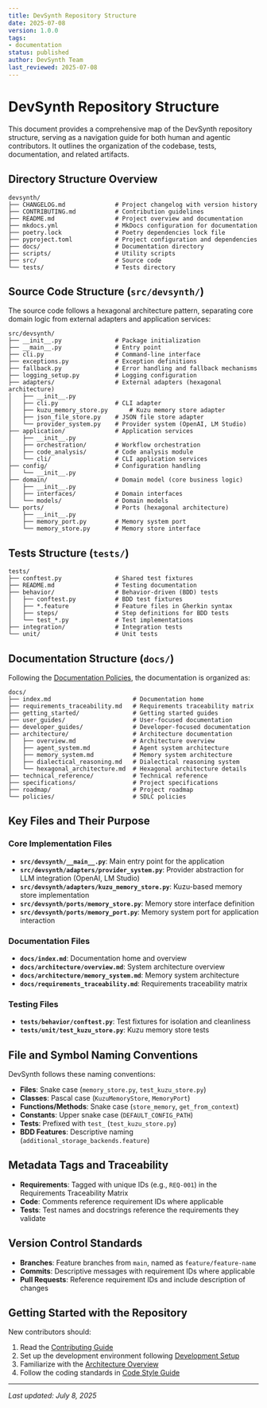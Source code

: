 ```yaml
---
title: DevSynth Repository Structure
date: 2025-07-08
version: 1.0.0
tags:
- documentation
status: published
author: DevSynth Team
last_reviewed: 2025-07-08
---
```


# DevSynth Repository Structure

This document provides a comprehensive map of the DevSynth repository structure, serving as a navigation guide for both human and agentic contributors. It outlines the organization of the codebase, tests, documentation, and related artifacts.

## Directory Structure Overview

```text
devsynth/
├── CHANGELOG.md              # Project changelog with version history
├── CONTRIBUTING.md           # Contribution guidelines
├── README.md                 # Project overview and documentation
├── mkdocs.yml                # MkDocs configuration for documentation
├── poetry.lock               # Poetry dependencies lock file
├── pyproject.toml            # Project configuration and dependencies
├── docs/                     # Documentation directory
├── scripts/                  # Utility scripts
├── src/                      # Source code
└── tests/                    # Tests directory
```

## Source Code Structure (`src/devsynth/`)

The source code follows a hexagonal architecture pattern, separating core domain logic from external adapters and application services:

```text
src/devsynth/
├── __init__.py               # Package initialization
├── __main__.py               # Entry point
├── cli.py                    # Command-line interface
├── exceptions.py             # Exception definitions
├── fallback.py               # Error handling and fallback mechanisms
├── logging_setup.py          # Logging configuration
├── adapters/                 # External adapters (hexagonal architecture)
│   ├── __init__.py
│   ├── cli.py                # CLI adapter
│   ├── kuzu_memory_store.py      # Kuzu memory store adapter
│   ├── json_file_store.py    # JSON file store adapter
│   └── provider_system.py    # Provider system (OpenAI, LM Studio)
├── application/              # Application services
│   ├── __init__.py
│   ├── orchestration/        # Workflow orchestration
│   ├── code_analysis/        # Code analysis module
│   └── cli/                  # CLI application services
├── config/                   # Configuration handling
│   └── __init__.py
├── domain/                   # Domain model (core business logic)
│   ├── __init__.py
│   ├── interfaces/           # Domain interfaces
│   └── models/               # Domain models
└── ports/                    # Ports (hexagonal architecture)
    ├── __init__.py
    ├── memory_port.py        # Memory system port
    └── memory_store.py       # Memory store interface
```

## Tests Structure (`tests/`)

```text
tests/
├── conftest.py               # Shared test fixtures
├── README.md                 # Testing documentation
├── behavior/                 # Behavior-driven (BDD) tests
│   ├── conftest.py           # BDD test fixtures
│   ├── *.feature             # Feature files in Gherkin syntax
│   ├── steps/                # Step definitions for BDD tests
│   └── test_*.py             # Test implementations
├── integration/              # Integration tests
└── unit/                     # Unit tests
```

## Documentation Structure (`docs/`)

Following the [Documentation Policies](policies/documentation_policies.md), the documentation is organized as:

```text
docs/
├── index.md                       # Documentation home
├── requirements_traceability.md   # Requirements traceability matrix
├── getting_started/               # Getting started guides
├── user_guides/                   # User-focused documentation
├── developer_guides/              # Developer-focused documentation
├── architecture/                  # Architecture documentation
│   ├── overview.md                # Architecture overview
│   ├── agent_system.md            # Agent system architecture
│   ├── memory_system.md           # Memory system architecture
│   ├── dialectical_reasoning.md   # Dialectical reasoning system
│   └── hexagonal_architecture.md  # Hexagonal architecture details
├── technical_reference/           # Technical reference
├── specifications/                # Project specifications
├── roadmap/                       # Project roadmap
└── policies/                      # SDLC policies
```

## Key Files and Their Purpose

### Core Implementation Files

- **`src/devsynth/__main__.py`**: Main entry point for the application
- **`src/devsynth/adapters/provider_system.py`**: Provider abstraction for LLM integration (OpenAI, LM Studio)
- **`src/devsynth/adapters/kuzu_memory_store.py`**: Kuzu-based memory store implementation
- **`src/devsynth/ports/memory_store.py`**: Memory store interface definition
- **`src/devsynth/ports/memory_port.py`**: Memory system port for application interaction


### Documentation Files

- **`docs/index.md`**: Documentation home and overview
- **`docs/architecture/overview.md`**: System architecture overview
- **`docs/architecture/memory_system.md`**: Memory system architecture
- **`docs/requirements_traceability.md`**: Requirements traceability matrix


### Testing Files

- **`tests/behavior/conftest.py`**: Test fixtures for isolation and cleanliness
- **`tests/unit/test_kuzu_store.py`**: Kuzu memory store tests


## File and Symbol Naming Conventions

DevSynth follows these naming conventions:

- **Files**: Snake case (`memory_store.py`, `test_kuzu_store.py`)
- **Classes**: Pascal case (`KuzuMemoryStore`, `MemoryPort`)
- **Functions/Methods**: Snake case (`store_memory`, `get_from_context`)
- **Constants**: Upper snake case (`DEFAULT_CONFIG_PATH`)
- **Tests**: Prefixed with `test_` (`test_kuzu_store.py`)
- **BDD Features**: Descriptive naming (`additional_storage_backends.feature`)


## Metadata Tags and Traceability

- **Requirements**: Tagged with unique IDs (e.g., `REQ-001`) in the Requirements Traceability Matrix
- **Code**: Comments reference requirement IDs where applicable
- **Tests**: Test names and docstrings reference the requirements they validate


## Version Control Standards

- **Branches**: Feature branches from `main`, named as `feature/feature-name`
- **Commits**: Descriptive messages with requirement IDs where applicable
- **Pull Requests**: Reference requirement IDs and include description of changes


## Getting Started with the Repository

New contributors should:

1. Read the [Contributing Guide](developer_guides/contributing.md)
2. Set up the development environment following [Development Setup](developer_guides/development_setup.md)
3. Familiarize with the [Architecture Overview](architecture/overview.md)
4. Follow the coding standards in [Code Style Guide](developer_guides/code_style.md)


---

_Last updated: July 8, 2025_
